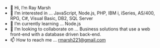 - 👋 Hi, I’m Ray Marsh
- 👀 I’m interested in ... JavaScript, Node.js, PHP, IBM i, iSeries, AS/400, RPG, C#, Visual Basic, DB2, SQL Server
- 🌱 I’m currently learning ... Node.js
- 💞️ I’m looking to collaborate on ... Business solutions that use a web front-end with a database driven back-end.
- 📫 How to reach me ... rmarsh221@gmail.com

<!---
rmarsh221/rmarsh221 is a ✨ special ✨ repository because its `README.md` (this file) appears on your GitHub profile.
You can click the Preview link to take a look at your changes.
--->
